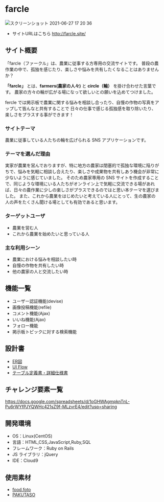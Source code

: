 # farcle
![スクリーンショット 2021-06-27 17 20 36](https://user-images.githubusercontent.com/78293400/123781353-19788e00-d90f-11eb-9b30-159ce2a33636.png)
- サイトURLはこちら http://farcle.site/


## サイト概要

「farcle（ファークル」は、農業に従事する方専用の交流サイトです。
普段の農作業の中で、孤独を感じたり、楽しさや悩みを共有したくなることはありませんか？

**「farcle」** とは、**farmers(農家の人々)** と **circle（輪）** を掛け合わせた言葉です。
農家の方々の輪が広がる場になって欲しいとの願いを込めてつけました。

fercle では掲示板で農業に関する悩みを相談し合ったり、自慢の作物の写真をアップして皆んなと共有することで
日々の仕事で感じる孤独感を取り除いたり、楽しさをプラスする事ができます！

### サイトテーマ

農業に従事している人たちの輪を広げられる SNS アプリケーションです。

### テーマを選んだ理由

実家が農業を営んでおりますが、特に地方の農家は閉塞的で孤独な環境に陥りがちで、悩みを気軽に相談し合えたり、楽しさや成果物を共有しあう機会が非常に少ないように感じていました。
そのため農家専用の SNS サイトを作成することで、同じような環境にいる人たちがオンライン上で気軽に交流できる場があれば、日々の農作業に少しの楽しさがプラスできるのではと思い本テーマを選びました。
また、これから農業をはじめたいと考えている人にとって、生の農家の人の声をたくさん聞ける場としても有効であると思います。

### ターゲットユーザ

- 農業を営む人
- これから農業を始めたいと思っている人

### 主な利用シーン

- 農業における悩みを相談したい時
- 自慢の作物を共有したい時
- 他の農家の人と交流したい時

## 機能一覧
- ユーザー認証機能(devise)
- 画像投稿機能(refile)
- コメント機能(Ajax)
- いいね機能(Ajax)
- フォロー機能
- 掲示板トピックに対する検索機能

## 設計書
- [ER図](https://drive.google.com/file/d/1Pr7tPv_95CqJphTkH9gsumO9mFqO6Pg5/view?usp=sharing)
- [UI Flow](https://drive.google.com/file/d/1ioFcVDr-PH7stFisxqE_jqgv2Ozq1vQG/view?usp=sharing)
- [テーブル定義書・詳細仕様書](https://docs.google.com/spreadsheets/d/1JSUfweM_51avOJ3KkA9Q1boShJHliTi0gACKLMr44Q0/edit?usp=sharing)

## チャレンジ要素一覧

https://docs.google.com/spreadsheets/d/1oGHWAgmpknTnL-Pu6rWYfPJYQWHc421sZ9f-MLzvrE4/edit?usp=sharing

## 開発環境

- OS：Linux(CentOS)
- 言語：HTML,CSS,JavaScript,Ruby,SQL
- フレームワーク：Ruby on Rails
- JS ライブラリ：jQuery
- IDE：Cloud9

## 使用素材
- [food.foto](https://food-foto.jp/f_181.html)
- [PAKUTASO](https://www.pakutaso.com/nature/)
